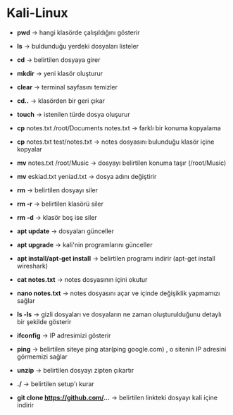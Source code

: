 # Kali-Linux

* **pwd** -> hangi klasörde çalışıldığını gösterir

* **ls** -> buldunduğu yerdeki dosyaları listeler

* **cd** -> belirtilen dosyaya girer

* **mkdir** -> yeni klasör oluşturur

* **clear** -> terminal sayfasını temizler

* **cd..** -> klasörden bir geri çıkar

* **touch** -> istenilen türde dosya oluşurur

* **cp** notes.txt /root/Documents notes.txt -> farklı bir konuma kopyalama

* **cp** notes.txt test/notes.txt -> notes dosyasını bulunduğu klasör içine kopyalar

* **mv** notes.txt /root/Music -> dosyayı belirtilen konuma taşır (/root/Music)

* **mv** eskiad.txt yeniad.txt -> dosya adını değiştirir

* **rm** -> belirtilen dosyayı siler

* **rm -r** -> belirtilen klasörü siler

* **rm -d** -> klasör boş ise siler

* **apt update** -> dosyaları günceller

* **apt upgrade** -> kali'nin programlarını günceller

* **apt install/apt-get install** -> belirtilen programı indirir (apt-get install wireshark)

* **cat notes.txt** -> notes dosyasının içini okutur

* **nano notes.txt** -> notes dosyasını açar ve içinde değişiklik yapmamızı sağlar

* **ls -ls** -> gizli dosyaları ve dosyaların ne zaman oluşturulduğunu detaylı bir şekilde gösterir

* **ifconfig** -> IP adresimizi gösterir

* **ping** -> belirtilen siteye ping atar(ping google.com) , o sitenin IP adresini görmemizi sağlar

* **unzip** -> belirtilen dosyayı zipten çıkartır

* **./** -> belirtilen setup'ı kurar

* **git clone https://github.com/...** -> belirtilen linkteki dosyayı kali içine indirir
